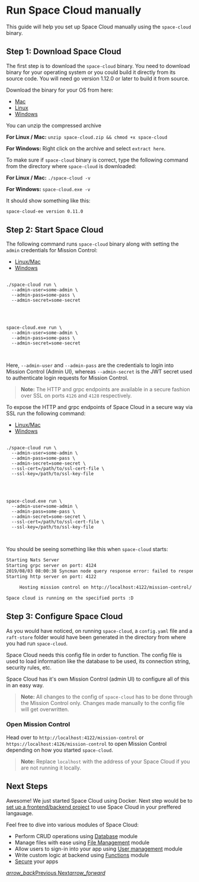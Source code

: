 # Run Space Cloud manually

This guide will help you set up Space Cloud manually using the `space-cloud` binary.

## Step 1: Download Space Cloud

The first step is to download the `space-cloud` binary. You need to download binary for your operating system or you could build it directly from its source code. You will need go version 1.12.0 or later to build it from source.

Download the binary for your OS from here:

- [Mac](https://spaceuptech.com/downloads/darwin/space-cloud.zip)
- [Linux](https://spaceuptech.com/downloads/linux/space-cloud.zip)
- [Windows](https://spaceuptech.com/downloads/windows/space-cloud.zip)

You can unzip the compressed archive

**For Linux / Mac:** `unzip space-cloud.zip && chmod +x space-cloud`

**For Windows:** Right click on the archive and select `extract here`.

To make sure if `space-cloud` binary is correct, type the following command from the directory where `space-cloud` is downloaded:

**For Linux / Mac:** `./space-cloud -v`

**For Windows:** `space-cloud.exe -v`

It should show something like this:
```bash
space-cloud-ee version 0.11.0
```

## Step 2: Start Space Cloud

The following command runs `space-cloud` binary along with setting the `admin` credentials for Mission Control:  

<div class="row tabs-wrapper">
  <div class="col s12" style="padding:0">
    <ul class="tabs">
      <li class="tab col s2"><a class="active" href="#run-sc-on-linux">Linux/Mac</a></li>
      <li class="tab col s2"><a href="#run-sc-on-windows">Windows</a></li>
    </ul>
  </div>
  <div id="run-sc-on-linux" class="col s12" style="padding:0">
    <pre>
      <code class="bash">
./space-cloud run \
  --admin-user=some-admin \
  --admin-pass=some-pass \
  --admin-secret=some-secret  
      </code>
    </pre>
  </div>
  <div id="run-sc-on-windows" class="col s12" style="padding:0">
    <pre>
     <code class="bash">
space-cloud.exe run \
  --admin-user=some-admin \
  --admin-pass=some-pass \
  --admin-secret=some-secret 
      </code>
    </pre>
  </div>
</div>

Here, `--admin-user` and `--admin-pass` are the credentials to login into Mission Control (Admin UI), whereas `--admin-secret` is the JWT secret used to authenticate login requests for Mission Control. 

> **Note:** The HTTP and grpc endpoints are available in a secure fashion over SSL on ports `4126` and `4128` respectively.

To expose the HTTP and grpc endpoints of Space Cloud in a secure way via SSL run the following command:

<div class="row tabs-wrapper">
  <div class="col s12" style="padding:0">
    <ul class="tabs">
      <li class="tab col s2"><a class="active" href="#run-sc-via-ssl-on-linux">Linux/Mac</a></li>
      <li class="tab col s2"><a href="#run-sc-via-ssl-on-windows">Windows</a></li>
    </ul>
  </div>
  <div id="run-sc-via-ssl-on-linux" class="col s12" style="padding:0">
    <pre>
      <code class="bash">
./space-cloud run \
  --admin-user=some-admin \
  --admin-pass=some-pass \
  --admin-secret=some-secret \
  --ssl-cert=/path/to/ssl-cert-file \
  --ssl-key=/path/to/ssl-key-file
      </code>
    </pre>
  </div>
  <div id="run-sc-via-ssl-on-windows" class="col s12" style="padding:0">
    <pre>
     <code class="bash">
space-cloud.exe run \
  --admin-user=some-admin \
  --admin-pass=some-pass \
  --admin-secret=some-secret \
  --ssl-cert=/path/to/ssl-cert-file \
  --ssl-key=/path/to/ssl-key-file
      </code>
    </pre>
  </div>
</div>

You should be seeing something like this when `space-cloud` starts:

```bash
Starting Nats Server
Starting grpc server on port: 4124
2019/08/03 08:00:38 Syncman node query response error: failed to respond to key query: response is past the deadline
Starting http server on port: 4122

	 Hosting mission control on http://localhost:4122/mission-control/

Space cloud is running on the specified ports :D
``` 

## Step 3: Configure Space Cloud

As you would have noticed, on running `space-cloud`, a `config.yaml` file and a `raft-store` folder would have been generated in the directory from where you had run `space-cloud`.

Space Cloud needs this config file in order to function. The config file is used to load information like the database to be used, its connection string, security rules, etc. 

Space Cloud has it's own Mission Control (admin UI) to configure all of this in an easy way. 

> **Note:** All changes to the config of `space-cloud` has to be done through the Mission Control only. Changes made manually to the config file will get overwritten. 


### Open Mission Control

Head over to `http://localhost:4122/mission-control` or `https://localhost:4126/mission-control` to open Mission Control depending on how you started `space-cloud`.

> **Note:** Replace `localhost` with the address of your Space Cloud if you are not running it locally. 


## Next Steps

Awesome! We just started Space Cloud using Docker. Next step would be to [set up a frontend/backend project](/docs/setting-up-project/) to use Space Cloud in your preffered langauage. 

Feel free to dive into various modules of Space Cloud:

- Perform CRUD operations using [Database](/docs/database/) module
- Manage files with ease using [File Management](/docs/file-storage) module
- Allow users to sign-in into your app using [User management](/docs/user-management) module
- Write custom logic at backend using [Functions](/docs/functions/) module
- [Secure](/docs/security) your apps

<div class="btns-wrapper">
  <a href="/docs/quick-start/overview" class="waves-effect waves-light btn primary-btn-border btn-small">
    <i class="material-icons btn-with-icon">arrow_back</i>Previous
  </a>
  <a href="/docs/setting-up-project/" class="waves-effect waves-light btn primary-btn-fill btn-small">
    Next<i class="material-icons btn-with-icon">arrow_forward</i>
  </a>
</div>
